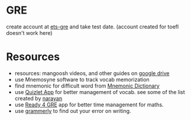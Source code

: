 # GRE

create account at [ets-gre](https://www.ets.org/gre) and take test date. (account created for toefl doesn't work here)


# Resources
  - resources: mangoosh videos, and other guides on [google drive](https://drive.google.com/drive/folders/0B0zR7rzRuLQMTHhTcDdKUXctblk)
  - use Mnemosyne software to track vocab memorization
  - find mnemonic for difficult word from [Mnemonic Dictionary](https://mnemonicdictionary.com/)
  - use [Quizlet App](https://quizlet.com/) for better management of vocab. see some of the list created by [narayan](https://quizlet.com/narayan_kandel)
  - use [Ready 4 GRE](https://play.google.com/store/apps/details?id=com.LTGExamPracticePlatform.Prep4GRE&hl=en&gl=US) app for better time management for maths.
  - use [grammerly](https://app.grammarly.com/) to find out your error on writing.
